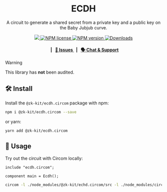 <p align="center">
    <h1 align="center">
        ECDH
    </h1>
    <p align="center">A circuit to generate a shared secret from a private key and a public key on the Baby Jubjub curve.</p>
</p>

<p align="center">
    <a href="https://github.com/privacy-scaling-explorations/zk-kit.circom">
        <img src="https://img.shields.io/badge/project-zk--kit-blue.svg?style=flat-square">
    </a>
    <a href="https://github.com/privacy-scaling-explorations/zk-kit.circom/tree/main/packages/ecdh/LICENSE">
        <img alt="NPM license" src="https://img.shields.io/npm/l/%40zk-kit%2Fecdh.circom?style=flat-square">
    </a>
    <a href="https://www.npmjs.com/package/@zk-kit/ecdh.circom">
        <img alt="NPM version" src="https://img.shields.io/npm/v/@zk-kit/ecdh.circom?style=flat-square" />
    </a>
    <a href="https://npmjs.org/package/@zk-kit/ecdh.circom">
        <img alt="Downloads" src="https://img.shields.io/npm/dm/@zk-kit/ecdh.circom.svg?style=flat-square" />
    </a>
</p>

<div align="center">
    <h4>
        <span>&nbsp;&nbsp;|&nbsp;&nbsp;</span>
        <a href="https://github.com/privacy-scaling-explorations/zk-kit.circom/issues/new/choose">
            🔎 Issues
        </a>
        <span>&nbsp;&nbsp;|&nbsp;&nbsp;</span>
        <a href="https://discord.com/invite/sF5CT5rzrR">
            🗣️ Chat &amp; Support
        </a>
    </h4>
</div>

> [!WARNING]  
> This library has **not** been audited.

## 🛠 Install

Install the `@zk-kit/ecdh.circom` package with npm:

```bash
npm i @zk-kit/ecdh.circom --save
```

or yarn:

```bash
yarn add @zk-kit/ecdh.circom
```

## 📜 Usage

Try out the circuit with Circom locally:

```circom
include "ecdh.circom";

component main = Ecdh();
```

```bash
circom -l ./node_modules/@zk-kit/echd.circom/src -l ./node_modules/circomlib/circuits your-circuit.circom
```
